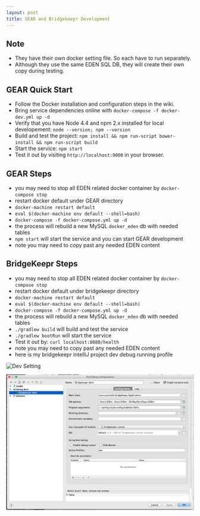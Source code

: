 ```yaml
---
layout: post
title: GEAR and Bridgekeepr Development
---
```


## Note

* They have their own docker setting file. So each have to run separately.
* Although they use the same EDEN SQL DB, they will create their own copy during testing.

## GEAR Quick Start


* Follow the Docker installation and configuration steps in the wiki.
* Bring service dependencies online with `docker-compose -f docker-dev.yml up -d`
* Verify that you have Node 4.4 and npm 2.x installed for local developement: `node --version; npm --version`
* Build and test the project: `npm install && npm run-script bower-install && npm run-script build`
* Start the service: `npm start`
* Test it out by visiting `http://localhost:9000` in your browser.

## GEAR Steps

* you may need to stop all EDEN related docker container by `docker-compose stop`
* restart docker default under GEAR directory
* `docker-machine restart default`
* `eval $(docker-machine env default --shell=bash)`
* `docker-compose -f docker-compose.yml up -d`
* the process will rebuild a new MySQL `docker_eden` db with needed tables
* `npm start` will start the service and you can start GEAR development
* note you may need to copy past any needed EDEN content

## BridgeKeepr Steps

* you may need to stop all EDEN related docker container by `docker-compose stop`
* restart docker default under bridgekeepr directory
* `docker-machine restart default`
* `eval $(docker-machine env default --shell=bash)`
* `docker-compose -f docker-compose.yml up -d`
* the process will rebuild a new MySQL `docker_eden` db with needed tables
* `./gradlew build` will build and test the service
* `./gradlew bootRun` will start the service
* Test it out by: `curl localhost:8080/health`
* note you may need to copy past any needed EDEN content 
* here is my bridgekeepr intelliJ project dev debug running profile


![Dev Setting](https://mingyuansung.github.io/graphic/BridgeKeepr_Dev_Setting.png)


![Dev Setting 2](/graphic/BridgeKeepr_Dev_Setting.png)







